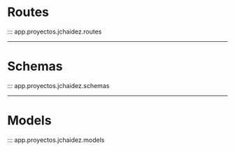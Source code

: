 # Routes

::: app.proyectos.jchaidez.routes

---

# Schemas

::: app.proyectos.jchaidez.schemas

---

# Models

::: app.proyectos.jchaidez.models
